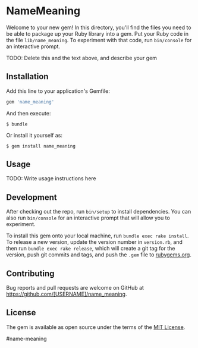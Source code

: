 # NameMeaning

Welcome to your new gem! In this directory, you'll find the files you need to be able to package up your Ruby library into a gem. Put your Ruby code in the file `lib/name_meaning`. To experiment with that code, run `bin/console` for an interactive prompt.

TODO: Delete this and the text above, and describe your gem

## Installation

Add this line to your application's Gemfile:

```ruby
gem 'name_meaning'
```

And then execute:

    $ bundle

Or install it yourself as:

    $ gem install name_meaning

## Usage

TODO: Write usage instructions here

## Development

After checking out the repo, run `bin/setup` to install dependencies. You can also run `bin/console` for an interactive prompt that will allow you to experiment.

To install this gem onto your local machine, run `bundle exec rake install`. To release a new version, update the version number in `version.rb`, and then run `bundle exec rake release`, which will create a git tag for the version, push git commits and tags, and push the `.gem` file to [rubygems.org](https://rubygems.org).

## Contributing

Bug reports and pull requests are welcome on GitHub at https://github.com/[USERNAME]/name_meaning.


## License

The gem is available as open source under the terms of the [MIT License](http://opensource.org/licenses/MIT).

#name-meaning
